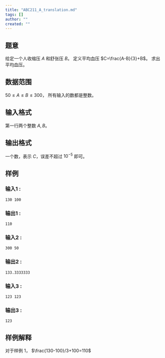 ```yaml
---
title: "ABC211_A_translation.md"
tags: []
author: ""
created: ""
---
```


## 题意  

给定一个人收缩压 $A$ 和舒张压 $B$。
定义平均血压 $C=\frac{A-B}{3}+B$。
求出平均血压。

## 数据范围

$50\le A \le B\le 300$，
所有输入的数都是整数。

## 输入格式

第一行两个整数 $A,B$。         
          
## 输出格式

一个数，表示 $C$，误差不超过 $10^{-5}$ 即可。      

## 样例

### 输入1 :
```
130 100
```

### 输出1 :
```
110
```

### 输入2 :
```
300 50
```

### 输出2 :
```
133.3333333
```

### 输入3 :
```
123 123
```

### 输出3 :
```
123
```   

## 样例解释

对于样例 1， $\frac{130-100}/3+100=110$

